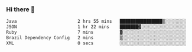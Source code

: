 ### Hi there 👋

<!--START_SECTION:waka-->

```txt
Java                       2 hrs 55 mins   ████████████████▒░░░░░░░░   64.96 %
JSON                       1 hr 22 mins    ███████▓░░░░░░░░░░░░░░░░░   30.35 %
Ruby                       7 mins          ▓░░░░░░░░░░░░░░░░░░░░░░░░   02.89 %
Brazil Dependency Config   2 mins          ▒░░░░░░░░░░░░░░░░░░░░░░░░   01.07 %
XML                        0 secs          ░░░░░░░░░░░░░░░░░░░░░░░░░   00.36 %
```

<!--END_SECTION:waka-->

<!--
**jerry-shao/jerry-shao** is a ✨ _special_ ✨ repository because its `README.md` (this file) appears on your GitHub profile.

Here are some ideas to get you started:

- 🔭 I’m currently working on ...
- 🌱 I’m currently learning ...
- 👯 I’m looking to collaborate on ...
- 🤔 I’m looking for help with ...
- 💬 Ask me about ...
- 📫 How to reach me: ...
- 😄 Pronouns: ...
- ⚡ Fun fact: ...
-->
